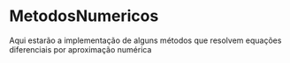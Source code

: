 # MetodosNumericos
Aqui estarão a implementação de alguns métodos que resolvem equações diferenciais por aproximação numérica 

